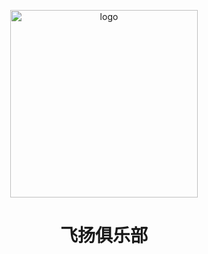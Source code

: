 <p align="center">
  <img alt="logo" src="https://github.com/user-attachments/assets/9acdedad-8285-48cc-a085-50c403123aba" width="300">
  <h1 align="center">飞扬俱乐部</h1>
</p>
